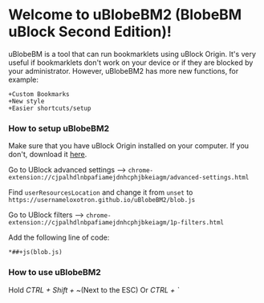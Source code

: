 # Welcome to uBlobeBM2 (BlobeBM uBlock Second Edition)!

uBlobeBM is a tool that can run bookmarklets using uBlock Origin. It's very useful if bookmarklets don't work on your device or if they are blocked by your administrator.
However, uBlobeBM2 has more new functions, for example:
```
+Custom Bookmarks
+New style
+Easier shortcuts/setup
```

### How to setup uBlobeBM2
Make sure that you have uBlock Origin installed on your computer. If you don't, download it [here](https://chromewebstore.google.com/detail/ublock-origin/cjpalhdlnbpafiamejdnhcphjbkeiagm).

Go to
UBlock advanced settings --> `chrome-extension://cjpalhdlnbpafiamejdnhcphjbkeiagm/advanced-settings.html`

Find `userResourcesLocation` and change it from `unset` to 
`https://usernameloxotron.github.io/uBlobeBM2/blob.js`

Go to 
UBlock filters --> `chrome-extension://cjpalhdlnbpafiamejdnhcphjbkeiagm/1p-filters.html`

Add the following line of code:
```
*##+js(blob.js)
```


### How to use uBlobeBM2
Hold _CTRL + Shift + ~_(Next to the ESC)
Or _CTRL + `_
